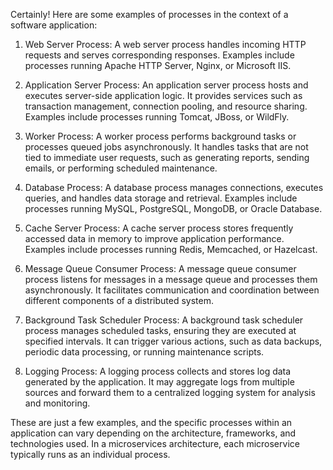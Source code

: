 Certainly! Here are some examples of processes in the context of a software application:

1. Web Server Process: A web server process handles incoming HTTP requests and serves corresponding responses. Examples include processes running Apache HTTP Server, Nginx, or Microsoft IIS.

2. Application Server Process: An application server process hosts and executes server-side application logic. It provides services such as transaction management, connection pooling, and resource sharing. Examples include processes running Tomcat, JBoss, or WildFly.

3. Worker Process: A worker process performs background tasks or processes queued jobs asynchronously. It handles tasks that are not tied to immediate user requests, such as generating reports, sending emails, or performing scheduled maintenance.

4. Database Process: A database process manages connections, executes queries, and handles data storage and retrieval. Examples include processes running MySQL, PostgreSQL, MongoDB, or Oracle Database.

5. Cache Server Process: A cache server process stores frequently accessed data in memory to improve application performance. Examples include processes running Redis, Memcached, or Hazelcast.

6. Message Queue Consumer Process: A message queue consumer process listens for messages in a message queue and processes them asynchronously. It facilitates communication and coordination between different components of a distributed system.

7. Background Task Scheduler Process: A background task scheduler process manages scheduled tasks, ensuring they are executed at specified intervals. It can trigger various actions, such as data backups, periodic data processing, or running maintenance scripts.

8. Logging Process: A logging process collects and stores log data generated by the application. It may aggregate logs from multiple sources and forward them to a centralized logging system for analysis and monitoring.

These are just a few examples, and the specific processes within an application can vary depending on the architecture, frameworks, and technologies used. In a microservices architecture, each microservice typically runs as an individual process.